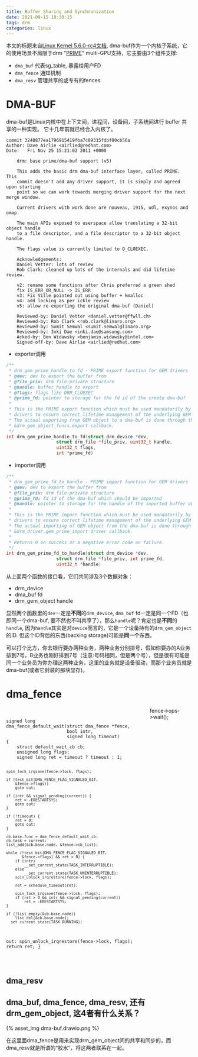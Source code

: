 ```yaml
---
title: Buffer Sharing and Synchronization
date: 2021-09-15 18:30:15
tags: drm
categories: linux
---
```


本文的标题来自[Linux Kernel 5.6.0-rc4文档](https://01.org/linuxgraphics/gfx-docs/drm/driver-api/dma-buf.html), dma-buf作为一个内核子系统，它的使用场景不局限于drm "[PRIME](https://blog.csdn.net/hexiaolong2009/article/details/105961192)" multi-GPU支持，它主要由3个组件支撑:

<!--more-->

- `dma_buf` 代表sg_table, 暴露给用户FD
- `dma_fence` 通知机制
- `dma_resv` 管理共享的或专有的fences

# DMA-BUF

dma-buf是Linux内核中在上下文间，进程间，设备间，子系统间进行 buffer 共享的一种实现。 它十几年前就已经合入内核了。

```
commit 3248877ea1796915419fba7c89315fdbf00cb56a
Author: Dave Airlie <airlied@redhat.com>
Date:   Fri Nov 25 15:21:02 2011 +0000

    drm: base prime/dma-buf support (v5)

    This adds the basic drm dma-buf interface layer, called PRIME. This
    commit doesn't add any driver support, it is simply and agreed upon starting
    point so we can work towards merging driver support for the next merge window.

    Current drivers with work done are nouveau, i915, udl, exynos and omap.

    The main APIs exposed to userspace allow translating a 32-bit object handle
    to a file descriptor, and a file descriptor to a 32-bit object handle.

    The flags value is currently limited to O_CLOEXEC.

    Acknowledgements:
    Daniel Vetter: lots of review
    Rob Clark: cleaned up lots of the internals and did lifetime review.

    v2: rename some functions after Chris preferred a green shed
    fix IS_ERR_OR_NULL -> IS_ERR
    v3: Fix Ville pointed out using buffer + kmalloc
    v4: add locking as per ickle review
    v5: allow re-exporting the original dma-buf (Daniel)

    Reviewed-by: Daniel Vetter <daniel.vetter@ffwll.ch>
    Reviewed-by: Rob Clark <rob.clark@linaro.org>
    Reviewed-by: Sumit Semwal <sumit.semwal@linaro.org>
    Reviewed-by: Inki Dae <inki.dae@samsung.com>
    Acked-by: Ben Widawsky <benjamin.widawsky@intel.com>
    Signed-off-by: Dave Airlie <airlied@redhat.com>
```

- exporter调用

```c
/**
 * drm_gem_prime_handle_to_fd - PRIME export function for GEM drivers
 * @dev: dev to export the buffer from
 * @file_priv: drm file-private structure
 * @handle: buffer handle to export
 * @flags: flags like DRM_CLOEXEC
 * @prime_fd: pointer to storage for the fd id of the create dma-buf
 *
 * This is the PRIME export function which must be used mandatorily by GEM
 * drivers to ensure correct lifetime management of the underlying GEM object.
 * The actual exporting from GEM object to a dma-buf is done through the
 * &drm_gem_object_funcs.export callback.
 */
int drm_gem_prime_handle_to_fd(struct drm_device *dev,
			       struct drm_file *file_priv, uint32_t handle,
			       uint32_t flags,
			       int *prime_fd)

```

- importer调用

```c
/**
 * drm_gem_prime_fd_to_handle - PRIME import function for GEM drivers
 * @dev: dev to export the buffer from
 * @file_priv: drm file-private structure
 * @prime_fd: fd id of the dma-buf which should be imported
 * @handle: pointer to storage for the handle of the imported buffer object
 *
 * This is the PRIME import function which must be used mandatorily by GEM
 * drivers to ensure correct lifetime management of the underlying GEM object.
 * The actual importing of GEM object from the dma-buf is done through the
 * &drm_driver.gem_prime_import driver callback.
 *
 * Returns 0 on success or a negative error code on failure.
 */
int drm_gem_prime_fd_to_handle(struct drm_device *dev,
			       struct drm_file *file_priv, int prime_fd,
			       uint32_t *handle)

```

从上面两个函数的接口看，它们共同涉及3个数据对象：

- drm_device
- dma_buf fd
- drm_gem_object handle

显然两个函数里的`dev`一定是**不同**的`drm_device`, `dma_buf` fd一定是同一个FD（也即同一个dma-buf, 要不然也不叫共享了），那么`handle`呢？肯定也是**不同**的`handle`, 因为`handle`其实是对`device`而言的，它是一个设备持有的`drm_gem_object`的ID. 但这个ID背后的东西(backing storage)可能是**同一个**东西。

可以打个比方，你去银行要办两种业务，两种业务分别排号，假如你要办的A业务排到7号，B业务也刚好排到7号（注意:号码相同，但是两个号），但是很有可能是同一个业务员为你办理这两种业务，这里的业务就是设备驱动，而那个业务员就是dma-buf(或者它封装的那块显存)。

# dma_fence

<style>
.row {
    display: flex;
}

.column {
    flex: 50%;
}

.pre {
    line_height: 1.5;
}
</style>

<div class="row">
  <div class="column">
    <pre>
      <code>
signed long
dma_fence_default_wait(struct dma_fence *fence,
                       bool intr,
                       signed long timeout)
{
	struct default_wait_cb cb;
	unsigned long flags;
	signed long ret = timeout ? timeout : 1;

	spin_lock_irqsave(fence->lock, flags);

	if (test_bit(DMA_FENCE_FLAG_SIGNALED_BIT,
        &fence->flags))
		goto out;

	if (intr && signal_pending(current)) {
		ret = -ERESTARTSYS;
		goto out;
	}

	if (!timeout) {
		ret = 0;
		goto out;
	}

	cb.base.func = dma_fence_default_wait_cb;
	cb.task = current;
	list_add(&cb.base.node, &fence->cb_list);

	while (!test_bit(DMA_FENCE_FLAG_SIGNALED_BIT,
           &fence->flags) && ret > 0) {
		if (intr)
			__set_current_state(TASK_INTERRUPTIBLE);
		else
			__set_current_state(TASK_UNINTERRUPTIBLE);
		spin_unlock_irqrestore(fence->lock, flags);

		ret = schedule_timeout(ret);

		spin_lock_irqsave(fence->lock, flags);
		if (ret > 0 && intr && signal_pending(current))
			ret = -ERESTARTSYS;
	}

	if (!list_empty(&cb.base.node))
		list_del(&cb.base.node);
	__set_current_state(TASK_RUNNING);

out:
	spin_unlock_irqrestore(fence->lock, flags);
	return ret;
}
      </code>
    </pre>
  </div>
  <div class="column">
    fence->ops->wait();
  </div>
</div>

## dma_resv

## dma_buf, dma_fence, dma_resv, 还有drm_gem_object, 这4者有什么关系？

{% asset_img dma-buf.drawio.png %}

在这里面dma_fence是用来实现drm_gem_object间的共享和同步的，而dma_resv就是所谓的“胶水”，将这两者联系在一起。
